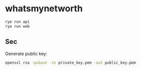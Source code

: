 # whatsmynetworth

```zsh
rye run api
rye run web
```

## Sec

Generate public key:

```zsh
openssl rsa -pubout -in private_key.pem -out public_key.pem
```
